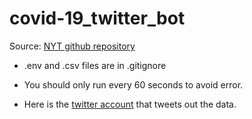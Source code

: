 # covid-19_twitter_bot

Source: <a href="https://github.com/nytimes/covid-19-data">NYT github repository</a>
  
- .env and .csv files are in .gitignore

- You should only run every 60 seconds to avoid error.

- Here is the <a href="https://twitter.com/COVID_19_daily">twitter account</a> that tweets out the data.
